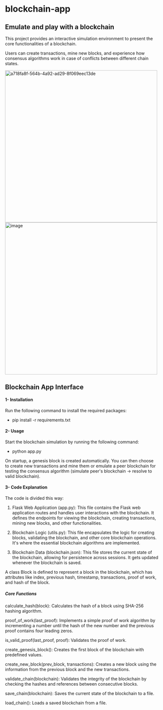 # blockchain-app

## Emulate and play with a blockchain

This project provides an interactive simulation environment to present the core functionalities of a blockchain. 

Users can create transactions, mine new blocks, and experience how consensus algorithms work in case of conflicts between different chain states.

<img width="500" alt="a718fa8f-564b-4a92-ad29-8f069eec13de" src="https://github.com/lccopy/blockchain-app/assets/111251905/e2c1dff6-901f-4475-856d-9133b9ba3d4d"> <img width="500" alt="image" src="https://github.com/lccopy/blockchain-app/assets/111251905/66c35f0e-4d9f-4e76-a475-44f475176cd5">


 

## Blockchain App Interface

#### 1- Installation

Run the following command to install the required packages:

- pip install -r requirements.txt

#### 2- Usage

Start the blockchain simulation by running the following command:

- python app.py
  
On startup, a genesis block is created automatically. You can then choose to create new transactions and mine them or emulate a peer blockchain for testing the consensus algorithm (simulate peer's blockchain -> resolve to valid blockchain).

#### 3- Code Explanation

The code is divided this way:

1. Flask Web Application (app.py): This file contains the Flask web application routes and handles user interactions with the blockchain. It defines the endpoints for viewing the blockchain, creating transactions, mining new blocks, and other functionalities.

2. Blockchain Logic (utils.py): This file encapsulates the logic for creating blocks, validating the blockchain, and other core blockchain operations. It's where the essential blockchain algorithms are implemented.

3. Blockchain Data (blockchain.json): This file stores the current state of the blockchain, allowing for persistence across sessions. It gets updated whenever the blockchain is saved.

A class Block is defined to represent a block in the blockchain, which has attributes like index, previous hash, timestamp, transactions, proof of work, and hash of the block.

##### Core Functions

calculate_hash(block): Calculates the hash of a block using SHA-256 hashing algorithm.

proof_of_work(last_proof): Implements a simple proof of work algorithm by incrementing a number until the hash of the new number and the previous proof contains four leading zeros.

is_valid_proof(last_proof, proof): Validates the proof of work.

create_genesis_block(): Creates the first block of the blockchain with predefined values.

create_new_block(prev_block, transactions): Creates a new block using the information from the previous block and the new transactions.

validate_chain(blockchain): Validates the integrity of the blockchain by checking the hashes and references between consecutive blocks.

save_chain(blockchain): Saves the current state of the blockchain to a file.

load_chain(): Loads a saved blockchain from a file.






